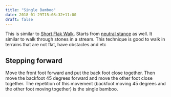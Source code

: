```yaml
---
title: "Single Bamboo"
date: 2018-01-29T15:08:32+11:00
draft: false
---
```


This is similar to [Short Flak Walk](../flat_walk). Starts from [neutral stance](../../stances/neutral/) as well. It similar to walk through stones in a stream. This technique is good to walk in terrains that are not flat, have obstacles and etc


## Stepping forward

Move the front foot forward and put the back foot close together. Then move the backfoot 45 degrees forward and move the other foot close together. The repetition of this movement (backfoot moving 45 degrees and the other foot moving together) is the single bamboo.
